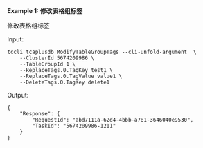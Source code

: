 **Example 1: 修改表格组标签**

修改表格组标签

Input: 

```
tccli tcaplusdb ModifyTableGroupTags --cli-unfold-argument  \
    --ClusterId 5674209986 \
    --TableGroupId 1 \
    --ReplaceTags.0.TagKey test1 \
    --ReplaceTags.0.TagValue value1 \
    --DeleteTags.0.TagKey delete1
```

Output: 
```
{
    "Response": {
        "RequestId": "abd7111a-62d4-4bbb-a781-3646040e9530",
        "TaskId": "5674209986-1211"
    }
}
```

